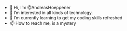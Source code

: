 - 👋 Hi, I’m @AndreasHoeppener
- 👀 I’m interested in all kinds of technology.
- 🌱 I’m currently learning to get my coding skills refreshed
- 📫 How to reach me, is a mystery

<!---
AndreasHoeppener/AndreasHoeppener is a ✨ special ✨ repository because its `README.md` (this file) appears on your GitHub profile.
You can click the Preview link to take a look at your changes.
--->

